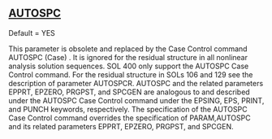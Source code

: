 ## [AUTOSPC](https://help.hexagonmi.com/bundle/MSC_Nastran_2022.4/page/Nastran_Combined_Book/qrg/parameters/TOC.AUTOSPC.xhtml)

Default = YES

This parameter is obsolete and replaced by the Case Control command  AUTOSPC   (Case) . It is ignored for the residual structure in all nonlinear analysis solution sequences. SOL 400 only support the AUTOSPC Case Control command. For the residual structure in SOLs 106 and 129 see the description of parameter AUTOSPCR. AUTOSPC and the related parameters EPPRT, EPZERO, PRGPST, and SPCGEN are analogous to and described under the AUTOSPC Case Control command under the EPSING, EPS, PRINT, and PUNCH keywords, respectively. The specification of the AUTOSPC Case Control command overrides the specification of PARAM,AUTOSPC and its related parameters EPPRT, EPZERO, PRGPST, and SPCGEN.


